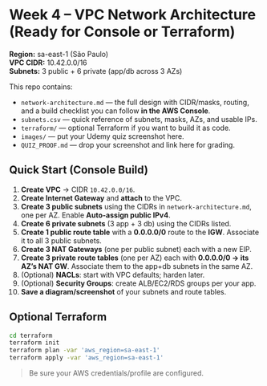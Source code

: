 # Week 4 – VPC Network Architecture (Ready for Console or Terraform)

**Region:** sa-east-1 (São Paulo)  
**VPC CIDR:** 10.42.0.0/16  
**Subnets:** 3 public + 6 private (app/db across 3 AZs)

This repo contains:
- `network-architecture.md` — the full design with CIDR/masks, routing, and a build checklist you can follow **in the AWS Console**.
- `subnets.csv` — quick reference of subnets, masks, AZs, and usable IPs.
- `terraform/` — optional Terraform if you want to build it as code.
- `images/` — put your Udemy quiz screenshot here.
- `QUIZ_PROOF.md` — drop your screenshot and link here for grading.

## Quick Start (Console Build)
1. **Create VPC** → CIDR `10.42.0.0/16`.
2. **Create Internet Gateway** and **attach** to the VPC.
3. **Create 3 public subnets** using the CIDRs in `network-architecture.md`, one per AZ. Enable **Auto-assign public IPv4**.
4. **Create 6 private subnets** (3 app + 3 db) using the CIDRs listed.
5. **Create 1 public route table** with a **0.0.0.0/0** route to the **IGW**. Associate it to all 3 public subnets.
6. **Create 3 NAT Gateways** (one per public subnet) each with a new EIP.
7. **Create 3 private route tables** (one per AZ) each with **0.0.0.0/0 → its AZ’s NAT GW**. Associate them to the app+db subnets in the same AZ.
8. (Optional) **NACLs**: start with VPC defaults; harden later.
9. (Optional) **Security Groups**: create ALB/EC2/RDS groups per your app.
10. **Save a diagram/screenshot** of your subnets and route tables.

## Optional Terraform
```bash
cd terraform
terraform init
terraform plan -var 'aws_region=sa-east-1'
terraform apply -var 'aws_region=sa-east-1'
```
> Be sure your AWS credentials/profile are configured.
